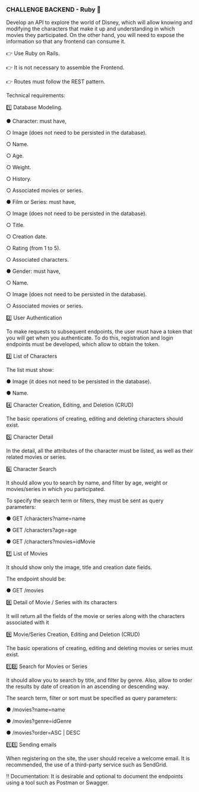 ### CHALLENGE BACKEND - Ruby 🚀

Develop an API to explore the world of Disney, which will allow knowing and modifying the characters that make it up and understanding in which movies they participated. On the other hand, you will need to expose the information so that any frontend can consume it.

👉 Use Ruby on Rails.

👉 It is not necessary to assemble the Frontend.

👉 Routes must follow the REST pattern.

Technical requirements:


1️⃣ Database Modeling.

● Character: must have,

○ Image (does not need to be persisted in the database).

○ Name.

○ Age.

○ Weight.

○ History.

○ Associated movies or series.

● Film or Series: must have,

○ Image (does not need to be persisted in the database).

○ Title.

○ Creation date.

○ Rating (from 1 to 5).

○ Associated characters.

● Gender: must have,

○ Name.

○ Image (does not need to be persisted in the database).

○ Associated movies or series.


2️⃣ User Authentication

To make requests to subsequent endpoints, the user must have a token that
you will get when you authenticate. To do this, registration and login endpoints must be developed, which
allow to obtain the token.


3️⃣ List of Characters

The list must show:

● Image (it does not need to be persisted in the database).

● Name.


4️⃣ Character Creation, Editing, and Deletion (CRUD)

The basic operations of creating, editing and deleting characters should exist.


5️⃣ Character Detail

In the detail, all the attributes of the character must be listed, as well as their related movies or series.


6️⃣ Character Search

It should allow you to search by name, and filter by age, weight or movies/series in which you participated.

To specify the search term or filters, they must be sent as query parameters:

● GET /characters?name=name

● GET /characters?age=age

● GET /characters?movies=idMovie


7️⃣ List of Movies

It should show only the image, title and creation date fields.

The endpoint should be:

● GET /movies


8️⃣ Detail of Movie / Series with its characters

It will return all the fields of the movie or series along with the characters associated with it


9️⃣ Movie/Series Creation, Editing and Deletion (CRUD)

The basic operations of creating, editing and deleting movies or series must exist.


1️⃣0️⃣ Search for Movies or Series

It should allow you to search by title, and filter by genre. Also, allow to order the results by date of creation in an ascending or descending way.

The search term, filter or sort must be specified as query parameters:

● /movies?name=name

● /movies?genre=idGenre

● /movies?order=ASC | DESC


1️⃣1️⃣ Sending emails

When registering on the site, the user should receive a welcome email. It is recommended, the use of a third-party service such as SendGrid.

‼ Documentation: It is desirable and optional to document the endpoints using a tool such as Postman or Swagger.
 
